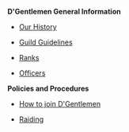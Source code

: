 __D'Gentlemen General Information__

* [Our History](Our_History)

* [Guild Guidelines](Guild_Guidelines)

* [Ranks](Ranks)

* [Officers](Officers)

__Policies and Procedures__

* [How to join D'Gentlemen](How_to_join_D'Gentlemen)

* [Raiding](Raiding)
